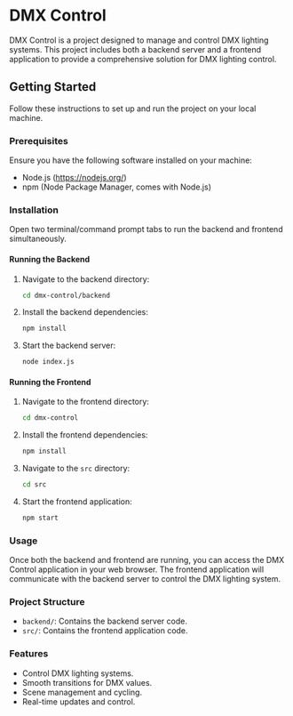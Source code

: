 # DMX Control

DMX Control is a project designed to manage and control DMX lighting systems. This project includes both a backend server and a frontend application to provide a comprehensive solution for DMX lighting control.

## Getting Started

Follow these instructions to set up and run the project on your local machine.

### Prerequisites

Ensure you have the following software installed on your machine:

- Node.js (https://nodejs.org/)
- npm (Node Package Manager, comes with Node.js)

### Installation

Open two terminal/command prompt tabs to run the backend and frontend simultaneously.

#### Running the Backend

1. Navigate to the backend directory:
    ```sh
    cd dmx-control/backend
    ```

2. Install the backend dependencies:
    ```sh
    npm install
    ```

3. Start the backend server:
    ```sh
    node index.js
    ```

#### Running the Frontend

1. Navigate to the frontend directory:
    ```sh
    cd dmx-control
    ```

2. Install the frontend dependencies:
    ```sh
    npm install
    ```

3. Navigate to the `src` directory:
    ```sh
    cd src
    ```

4. Start the frontend application:
    ```sh
    npm start
    ```

### Usage

Once both the backend and frontend are running, you can access the DMX Control application in your web browser. The frontend application will communicate with the backend server to control the DMX lighting system.

### Project Structure

- `backend/`: Contains the backend server code.
- `src/`: Contains the frontend application code.

### Features

- Control DMX lighting systems.
- Smooth transitions for DMX values.
- Scene management and cycling.
- Real-time updates and control.
